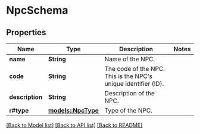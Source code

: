 # NpcSchema

## Properties

Name | Type | Description | Notes
------------ | ------------- | ------------- | -------------
**name** | **String** | Name of the NPC. | 
**code** | **String** | The code of the NPC. This is the NPC's unique identifier (ID). | 
**description** | **String** | Description of the NPC. | 
**r#type** | [**models::NpcType**](NPCType.md) | Type of the NPC. | 

[[Back to Model list]](../README.md#documentation-for-models) [[Back to API list]](../README.md#documentation-for-api-endpoints) [[Back to README]](../README.md)


